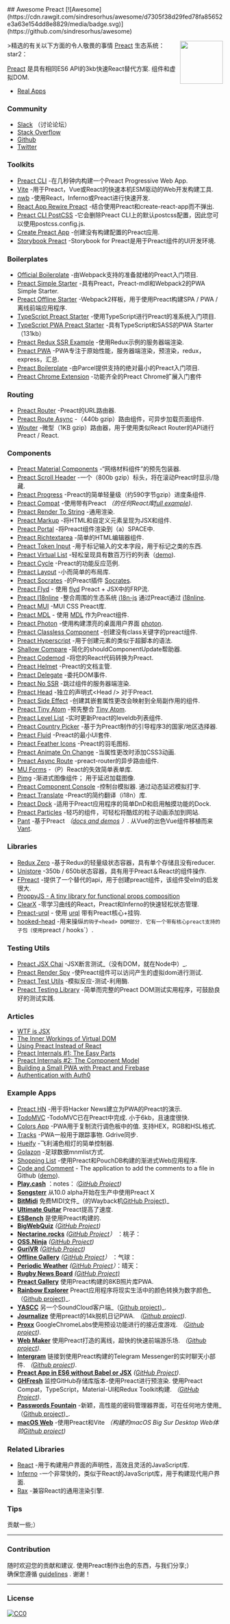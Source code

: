 <div class="github-widget" data-repo="preactjs/awesome-preact"></div>
<script async src="https://pagead2.googlesyndication.com/pagead/js/adsbygoogle.js"></script><ins class="adsbygoogle" style="display:block" data-ad-client="ca-pub-6890694312814945" data-ad-slot="5473692530" data-ad-format="auto"  data-full-width-responsive="true"></ins><script>(adsbygoogle = window.adsbygoogle || []).push({});</script>
## Awesome Preact [![Awesome](https://cdn.rawgit.com/sindresorhus/awesome/d7305f38d29fed78fa85652e3a63e154dd8e8829/media/badge.svg)](https://github.com/sindresorhus/awesome)

[<img src="https://rawgit.com/ooade/awesome-preact/master/preact-logo.svg" align="right" width="100">](https://preactjs.com)

&gt;精选的有关以下方面的令人敬畏的事情 [Preact](https://github.com/developit/preact) 生态系统：star2：

[Preact](https://github.com/developit/preact) 是具有相同ES6 API的3kb快速React替代方案. 组件和虚拟DOM.

- [Real Apps](https://preactjs.com/about/we-are-using)

### Community
- [Slack](https://preact-slack.now.sh) （讨论论坛）
- [Stack Overflow](https://stackoverflow.com/questions/tagged/preact)
- [Github](https://github.com/developit/preact)
- [Twitter](https://twitter.com/preactjs)

### Toolkits
- [Preact CLI](https://github.com/developit/preact-cli) -在几秒钟内构建一个Preact Progressive Web App.
- [Vite](https://github.com/vitejs/vite) -用于Preact，Vue或React的快速本机ESM驱动的Web开发构建工具.
- [nwb](https://github.com/insin/nwb) -使用React，Inferno或Preact进行快速开发.
- [React App Rewire Preact](https://github.com/timarney/react-app-rewired) -结合使用Preact和create-react-app而不弹出.
- [Preact CLI PostCSS](https://github.com/SaraVieira/preact-cli-postcss) -它会删除Preact CLI上的默认postcss配置，因此您可以使用postcss.config.js.
- [Create Preact App](https://github.com/just-boris/create-preact-app) -创建没有构建配置的Preact应用.
- [Storybook Preact](https://github.com/storybooks/storybook/tree/next/app/preact) -Storybook for Preact是用于Preact组件的UI开发环境.

### Boilerplates
- [Official Boilerplate](https://github.com/developit/preact-boilerplate) -由Webpack支持的准备就绪的Preact入门项目.
- [Preact Simple Starter](https://github.com/ooade/PreactSimpleStarter) -具有Preact，Preact-mdl和Webpack2的PWA Simple Starter.
- [Preact Offline Starter](https://github.com/lukeed/preact-starter) -Webpack2样板，用于使用Preact构建SPA / PWA /离线前端应用程序.
- [TypeScript Preact Starter](https://github.com/nickytonline/ts-preact-starter) -使用TypeScript进行Preact的准系统入门项目.
- [TypeScript PWA Preact Starter](https://github.com/bmitchinson/preact-typescript-pwa-starter) -具有TypeScript和SASS的PWA Starter（131kb）
- [Preact Redux SSR Example](https://github.com/csbun/preact-redux-ssr-example) -使用Redux示例的服务器端渲染.
- [Preact PWA](https://github.com/ezekielchentnik/preact-pwa) -PWA专注于原始性能，服务器端渲染，预渲染，redux，express，汇总.
- [Preact Boilerplate](https://github.com/therealparmesh/preact-boilerplate) -由Parcel提供支持的绝对最小的Preact入门项目.
- [Preact Chrome Extension](https://github.com/debdut/preact-chrome-extension) -功能齐全的Preact Chrome扩展入门套件

### Routing
- [Preact Router](https://github.com/developit/preact-router) -Preact的URL路由器.
- [Preact Route Async](https://github.com/mjanssen/preact-route-async) -（440b gzip）路由组件，可异步加载页面组件.
- [Wouter](https://github.com/molefrog/wouter) -微型（1KB gzip）路由器，用于使用类似React Router的API进行Preact / React.

### Components
- [Preact Material Components](https://github.com/prateekbh/preact-material-components) -“网络材料组件”的预先包装器.
- [Preact Scroll Header](https://github.com/lukeed/preact-scroll-header) -一个（800b gzip）标头，将在滚动Preact时显示/隐藏.
- [Preact Progress](https://github.com/lukeed/preact-progress) -Preact的简单轻量级（约590字节gzip）进度条组件.
- [Preact Compat](https://git.io/preact-compat) -使用带有Preact *（的任何React库[full example](http://git.io/preact-compat-example))*.
- [Preact Render To String](https://git.io/preact-render-to-string) -通用渲染.
- [Preact Markup](https://git.io/preact-markup) -将HTML和自定义元素呈现为JSX和组件.
- [Preact Portal](https://git.io/preact-portal) -将Preact组件渲染到（a）SPACE中.
- [Preact Richtextarea](https://git.io/preact-richtextarea) -简单的HTML编辑器组件.
- [Preact Token Input](https://github.com/developit/preact-token-input) -用于标记输入的文本字段，用于标记之类的东西.
- [Preact Virtual List](https://github.com/developit/preact-virtual-list) -轻松呈现具有数百万行的列表（[demo](https://jsfiddle.net/developit/qqan9pdo/)).
- [Preact Cycle](https://git.io/preact-cycle) -Preact的功能反应范例.
- [Preact Layout](https://download.github.io/preact-layout/) -小而简单的布局库.
- [Preact Socrates](https://github.com/matthewmueller/preact-socrates) -的Preact插件 [Socrates](http://github.com/matthewmueller/socrates).
- [Preact Flyd](https://github.com/xialvjun/preact-flyd) - 使用 [flyd](https://github.com/paldepind/flyd) Preact + JSX中的FRP流.
- [Preact I18nline](https://github.com/download/preact-i18nline) -整合周围的生态系统 [i18n-js](https://github.com/everydayhero/i18n-js) 通过Preact通过 [i18nline](https://github.com/download/i18nline).
- [Preact MUI](https://git.io/v1aVO) -MUI CSS Preact库.
- [Preact MDL](https://git.io/preact-mdl) - 使用 [MDL](https://getmdl.io) 作为Preact组件.
- [Preact Photon](https://git.io/preact-photon) -使用构建漂亮的桌面用户界面 [photon](http://photonkit.com).
- [Preact Classless Component](https://github.com/ld0rman/preact-classless-component) -创建没有class关键字的preact组件.
- [Preact Hyperscript](https://github.com/queckezz/preact-hyperscript) -用于创建元素的类似于超脚本的语法.
- [Shallow Compare](https://github.com/tkh44/shallow-compare) -简化的shouldComponentUpdate帮助器.
- [Preact Codemod](https://github.com/vutran/preact-codemod) -将您的React代码转换为Preact.
- [Preact Helmet](https://github.com/download/preact-helmet) -Preact的文档主管.
- [Preact Delegate](https://github.com/NekR/preact-delegate) -委托DOM事件.
- [Preact No SSR](https://github.com/gufsky/preact-no-ssr) -跳过组件的服务器端渲染.
- [Preact Head](https://github.com/matthewmueller/preact-head)  -独立的声明式\<Head /\> 对于Preact.
- [Preact Side Effect](https://github.com/ooade/preact-side-effect) -创建其嵌套属性更改会映射到全局副作用的组件.
- [Preact Tiny Atom](https://github.com/KwanMan/preact-tiny-atom) -预先整合 [Tiny Atom](https://github.com/qubitproducts/tiny-atom).
- [Preact Level List](https://github.com/juliangruber/preact-level-list) -实时更新Preact的leveldb列表组件.
- [Preact Country Picker](https://github.com/bboydflo/flagstrap-preact) -基于为Preact制作的引导程序3的国家/地区选择器.
- [Preact Fluid](https://github.com/ajainvivek/preact-fluid) -Preact的最小UI套件.
- [Preact Feather Icons](https://github.com/ForsakenHarmony/preact-feather) -Preact的羽毛图标.
- [Preact Animate On Change](https://github.com/Sobesednik/preact-animate-on-change) -当属性更改时添加CSS3动画.
- [Preact Async Route](https://github.com/prateekbh/preact-async-route) -preact-router的异步路由组件.
- [MU Forms](https://github.com/mobiushorizons/mu-forms) -（P）React的失效简单表单库.
- [Pimg](https://github.com/ooade/pimg)  -渐进式图像组件； 用于延迟加载图像.
- [Preact Component Console](https://github.com/haensl/preact-component-console)  -控制台模拟器. 通过动态延迟模拟打字.
- [Preact Translate](https://github.com/DenysVuika/preact-translate) -Preact的简约翻译（i18n）库.
- [Preact Dock](https://github.com/TimDaub/preact-touchable-dock) -适用于Preact应用程序的简单DnD和启用触摸功能的Dock.
- [Preact Particles](https://github.com/matteobruni/tsparticles#preact) -轻巧的组件，可轻松将酷炫的粒子动画添加到网站.
- [Pant](https://github.com/webyom/pant) -基于Preact *（[docs and demos](https://webyom.github.io/pant) ）*. 从Vue的出色Vue组件移植而来 [Vant](https://github.com/youzan/vant).

### Libraries
- [Redux Zero](https://github.com/concretesolutions/redux-zero) -基于Redux的轻量级状态容器，具有单个存储且没有reducer.
- [Unistore](https://github.com/developit/unistore) -350b / 650b状态容器，具有用于Preact＆React的组件操作.
- [FPreact](https://github.com/UnwrittenFun/fpreact) -提供了一个替代的api，用于创建preact组件，该组件受elm的启发很大.
- [ProppyJS - A tiny library for functional props composition](https://proppyjs.com)
- [ClearX](https://github.com/Autodesk/clearx) -零学习曲线的React，Preact和Inferno的快速轻松状态管理.
- [Preact-urql](https://github.com/FormidableLabs/urql/tree/master/packages/preact-urql) - 使用 [urql](https://github.com/FormidableLabs/urql) 带有Preact核心+挂钩.
- [hooked-head](https://github.com/JoviDeCroock/hooked-head)  -用来操纵`的钩子<head> DOM部分. 它有一个带有核心preact支持的子包（使用`preact / hooks`）.

### Testing Utils
- [Preact JSX Chai](https://git.io/preact-jsx-chai) -JSX断言测试_（没有DOM，就在Node中）_.
- [Preact Render Spy](https://github.com/mzgoddard/preact-render-spy) -使Preact组件可以访问产生的虚拟dom进行测试.
- [Preact Test Utils](https://github.com/windyGex/preact-test-utils) -模拟反应-测试-利用酶.
- [Preact Testing Library](https://github.com/antoaravinth/preact-testing-library) -简单而完整的Preact DOM测试实用程序，可鼓励良好的测试实践.

### Articles
- [WTF is JSX](https://jasonformat.com/wtf-is-jsx/)
- [The Inner Workings of Virtual DOM](https://medium.com/@rajaraodv/the-inner-workings-of-virtual-dom-666ee7ad47cf)
- [Using Preact Instead of React](https://medium.com/@rajaraodv/using-preact-instead-of-react-70f40f53107c)
- [Preact Internals #1: The Easy Parts](https://medium.com/@asolove/preact-internals-1-the-easy-parts-3a081fa36205#.twnc3doig)
- [Preact Internals #2: The Component Model](https://medium.com/@asolove/preact-internals-2-the-component-model-36a05e32957b#.8zyec2y9v)
- [Building a Small PWA with Preact and Firebase](https://dandenney.com/posts/front-end-dev/building-a-small-pwa-with-preact-and-firebase)
- [Authentication with Auth0](https://auth0.com/blog/preact-authentication-tutorial)

### Example Apps
- [Preact HN](https://github.com/kristoferbaxter/preact-hn) -用于将Hacker News建立为PWA的Preact的演示.
- [TodoMVC](https://github.com/developit/preact-todomvc)  -TodoMVC已在Preact中完成. 小于6kb，且速度很快.
- [Colors App](https://github.com/lukeed/colors-app)  -PWA用于复制流行调色板中的值. 支持HEX，RGB和HSL格式.
- [Tracks](https://github.com/jordic/tracks_preact/)  -PWA一般用于跟踪事物.  Gdrive同步.
- [Hueify](https://github.com/kvartborg/hueify) -飞利浦色相灯的简单控制器.
- [Golazon](https://github.com/sobstel/golazon) -足球数据mnmlist方式.
- [Shopping List](https://github.com/ibm-watson-data-lab/shopping-list-preact-pouchdb) -使用Preact和PouchDB构建的渐进式Web应用程序.
- [Code and Comment](https://github.com/code-and-comment/code-and-comment) - The application to add the comments to a file in Github ([demo](https://code-and-comment.github.io/code-and-comment/)).
- [**Play.cash**](https://play.cash) ：notes：_（[GitHub Project](https://github.com/feross/play.cash))_
- [**Songsterr**](https://www.songsterr.com)  从10.0 alpha开始在生产中使用Preact X
- [**BitMidi**](https://bitmidi.com/)  免费MIDI文件_（的Wayback机[GitHub Project](https://github.com/feross/bitmidi.com))_
- [**Ultimate Guitar**](https://www.ultimate-guitar.com) Preact提高了速度.
- [**ESBench**](http://esbench.com) 是使用Preact构建的.
- [**BigWebQuiz**](https://bigwebquiz.com) _([GitHub Project](https://github.com/jakearchibald/big-web-quiz))_
- [**Nectarine.rocks**](http://nectarine.rocks) _([GitHub Project](https://github.com/developit/nectarine)）_ ：桃子：
- [**OSS.Ninja**](https://oss.ninja) _([GitHub Project](https://github.com/developit/oss.ninja))_
- [**GuriVR**](https://gurivr.com) _([GitHub Project](https://github.com/opennewslabs/guri-vr))_
- [**Offline Gallery**](https://use-the-platform.com/offline-gallery/) _([GitHub Project](https://github.com/vaneenige/offline-gallery/)）_ ：气球：
- [**Periodic Weather**](https://use-the-platform.com/periodic-weather/) _([GitHub Project](https://github.com/vaneenige/periodic-weather/)）_：晴天：
- [**Rugby News Board**](http://nbrugby.com) _[(GitHub Project)](https://github.com/rugby-board/rugby-board-node)_
- [**Preact Gallery**](https://preact.gallery/) 使用Preact构建的8KB照片库PWA.
- [**Rainbow Explorer**](https://use-the-platform.com/rainbow-explorer/) Preact应用程序将现实生活中的颜色转换为数字颜色_（[Github project](https://github.com/vaneenige/rainbow-explorer))_.
- [**YASCC**](https://carlosqsilva.github.io/YASCC/#/) 另一个SoundCloud客户端_（[Github project](https://github.com/carlosqsilva/YASCC))_.
- [**Journalize**](https://preact-journal.herokuapp.com/) 使用preact的14k脱机日记PWA.  _（[Github project](https://github.com/jpodwys/preact-journal))_.
- [**Proxx**](https://proxx.app)  GoogleChromeLabs使用预设功能进行的接近度游戏.  _（[Github project](https://github.com/GoogleChromeLabs/proxx))_.
- [**Web Maker**](https://webmaker.app) 使用Preact打造的离线，超快的快速前端游乐场.  _（[Github project](https://github.com/chinchang/web-maker))_.
- [**Intergram**](https://www.intergram.xyz) 链接到使用Preact构建的Telegram Messenger的实时聊天小部件.  _（[Github project](https://github.com/idoco/intergram))_.
- [**Preact App in ES6 without Babel or JSX**](https://vanilla-preact.surge.sh) _([GitHub Project](https://github.com/safdarjamal/vanilla-preact/))_.
- [**GHFresh**](https://code2k.github.io/ghfresh/) 监控GitHub存储库版本-使用Preact进行预渲染. 使用Preact Compat，TypeScript，Material-UI和Redux Toolkit构建.  _（[GitHub Project](https://github.com/code2k/ghfresh))_.
- [**Passwords Fountain**](https://passwords-fountain.com/) -新颖，高性能的密码管理器界面，可在任何地方使用_（[Github project](https://github.com/kolodziejczakM/passwords-fountain))_.
- [**macOS Web**](https://macos.now.sh) -使用Preact和Vite _（构建的macOS Big Sur Desktop Web体验[Github project](https://github.com/PuruVJ/macos-web))_

### Related Libraries
- [React](https://github.com/facebook/react) -用于构建用户界面的声明性，高效且灵活的JavaScript库.
- [Inferno](https://github.com/infernojs/inferno) -一个非常快的，类似于React的JavaScript库，用于构建现代用户界面.
- [Rax](https://github.com/alibaba/rax) -兼容React的通用渲染引擎.

### Tips
贡献一些;）

---
### Contribution
随时欢迎您的贡献和建议. 使用Preact制作出色的东西，与我们分享;）<br/>
确保您遵循 [guidelines](https://github.com/preactjs/awesome-preact/blob/master//contributing.md) . 谢谢！

---
### License
[![CC0](http://mirrors.creativecommons.org/presskit/buttons/88x31/svg/cc-zero.svg)](http://creativecommons.org/publicdomain/zero/1.0/)
